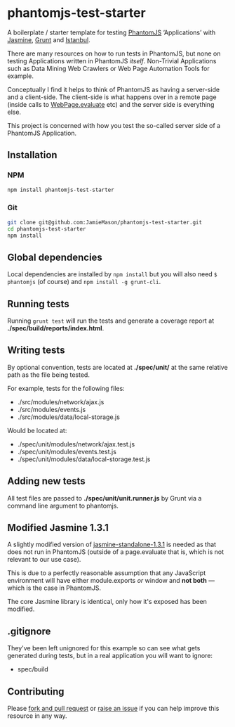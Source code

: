 # phantomjs-test-starter

A boilerplate / starter template for testing [PhantomJS](http://phantomjs.org) ‘Applications’ with [Jasmine](http://pivotal.github.io/jasmine/), [Grunt](http://gruntjs.com) and [Istanbul](http://gotwarlost.github.io/istanbul/).

There are many resources on how to run tests in PhantomJS, but none on testing Applications written in PhantomJS _itself_. Non-Trivial Applications such as Data Mining Web Crawlers or Web Page Automation Tools for example.

Conceptually I find it helps to think of PhantomJS as having a server-side and a client-side. The client-side is what happens over in a remote page (inside calls to [WebPage.evaluate](http://phantomjs.org/api/webpage/method/evaluate.html) etc) and the server side is everything else.

This project is concerned with how you test the so-called server side of a PhantomJS Application.

## Installation

### NPM

```bash
npm install phantomjs-test-starter
```

### Git

```bash
git clone git@github.com:JamieMason/phantomjs-test-starter.git
cd phantomjs-test-starter
npm install
```

## Global dependencies

Local dependencies are installed by `npm install` but you will also need `$ phantomjs` (of course) and `npm install -g grunt-cli`.

## Running tests

Running `grunt test` will run the tests and generate a coverage report at **./spec/build/reports/index.html**.

## Writing tests

By optional convention, tests are located at **./spec/unit/** at the same relative path as the file being tested.

For example, tests for the following files:

+ ./src/modules/network/ajax.js
+ ./src/modules/events.js
+ ./src/modules/data/local-storage.js

Would be located at:

+ ./spec/unit/modules/network/ajax.test.js
+ ./spec/unit/modules/events.test.js
+ ./spec/unit/modules/data/local-storage.test.js

## Adding new tests

All test files are passed to **./spec/unit/unit.runner.js** by Grunt via a command line argument to phantomjs.

## Modified Jasmine 1.3.1

A slightly modified version of [jasmine-standalone-1.3.1](https://github.com/pivotal/jasmine/blob/master/dist/jasmine-standalone-1.3.1.zip) is needed as that does not run in PhantomJS (outside of a page.evaluate that is, which is not relevant to our use case).

This is due to a perfectly reasonable assumption that any JavaScript environment will have either module.exports _or_ window and **not both** — which is the case in PhantomJS.

The core Jasmine library is identical, only how it's exposed has been modified.

## .gitignore

They've been left unignored for this example so can see what gets generated during tests, but in a real application you will want to ignore:

+ spec/build

## Contributing

Please [fork and pull request](https://github.com/JamieMason/phantomjs-test-starter/fork) or [raise an issue](https://github.com/JamieMason/phantomjs-test-starter/issues/new) if you can help improve this resource in any way.
